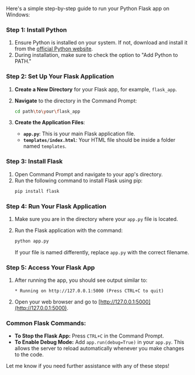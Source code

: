 Here's a simple step-by-step guide to run your Python Flask app on Windows:

### Step 1: Install Python

1. Ensure Python is installed on your system. If not, download and install it from the [official Python website](https://www.python.org/downloads/).
2. During installation, make sure to check the option to "Add Python to PATH."

### Step 2: Set Up Your Flask Application

1. **Create a New Directory** for your Flask app, for example, `flask_app`.
   
2. **Navigate** to the directory in the Command Prompt:
   ```bash
   cd path\to\your\flask_app
   ```
   
3. **Create the Application Files**:
   - **`app.py`**: This is your main Flask application file.
   - **`templates/index.html`**: Your HTML file should be inside a folder named `templates`.

### Step 3: Install Flask

1. Open Command Prompt and navigate to your app's directory.
2. Run the following command to install Flask using pip:
   ```bash
   pip install flask
   ```

### Step 4: Run Your Flask Application

1. Make sure you are in the directory where your `app.py` file is located.
2. Run the Flask application with the command:
   ```bash
   python app.py
   ```
   
   If your file is named differently, replace `app.py` with the correct filename.

### Step 5: Access Your Flask App

1. After running the app, you should see output similar to:
   ```
   * Running on http://127.0.0.1:5000 (Press CTRL+C to quit)
   ```
   
2. Open your web browser and go to [http://127.0.0.1:5000](http://127.0.0.1:5000).

### Common Flask Commands:

- **To Stop the Flask App:** Press `CTRL+C` in the Command Prompt.
- **To Enable Debug Mode:** Add `app.run(debug=True)` in your `app.py`. This allows the server to reload automatically whenever you make changes to the code.

Let me know if you need further assistance with any of these steps!
